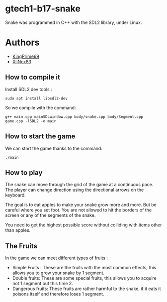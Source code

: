 # gtech1-b17-snake
Snake was programmed in C++ with the SDL2 library, under Linux.

# Authors
- [KingPrime69](https://github.com/KingPrime69)
- [XiiNox83](https://github.com/XiiNox83)

## How to compile it
Install SDL2 dev tools :
```
sudo apt install libsdl2-dev
```

So we compile with the command:
```
g++ main.cpp mainSDLwindow.cpp body/snake.cpp body/Segment.cpp game.cpp -lSDL2 -o main
```

## How to start the game
We can start the game thanks to the command:
```
./main
```

## How to play
The snake can move through the grid of the game at a continuous pace. The player can change direction using the directional arrows on the keyboard. 

The goal is to eat apples to make your snake grow more and more. But be careful where you set foot. You are not allowed to hit the borders of the screen or any of the segments of the snake.

You need to get the highest possible score without colliding with items other than apples.

## The Fruits
In the game we can meet different types of fruits :

- Simple Fruits : These are the fruits with the most common effects, this allows you to grow your snake by 1 segment.
- Double fruits: These are some special fruits, this allows you to acquire not 1 segment but this time 2.
- Dangerous fruits: These fruits are rather harmful to the snake, if it eats it poisons itself and therefore loses 1 segment.

